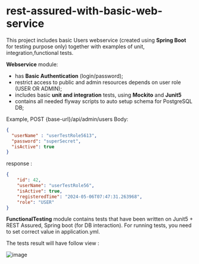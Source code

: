 
# rest-assured-with-basic-web-service

This project includes basic Users webservice (created using **Spring Boot**  for testing purpose only) together with examples of unit, integration,functional tests.

**Webservice** module:
 - has  **Basic Authentication** (login/password);
 - restrict access to public and admin resources  depends on user role (USER OR ADMIN);
 - includes basic **unit and integration** tests, using **Mockito** and **Junit5**
 - contains all needed flyway scripts to auto setup schema for PostgreSQL DB;

Example, POST {base-url}/api/admin/users 
Body:    
```json
{ 
  "userName" : "userTestRole5613",
  "password": "superSecret",
  "isActive": true
}
```
response : 
```json
{
    "id": 42,
    "userName": "userTestRole56",
    "isActive": true,
    "registeredTime": "2024-05-06T07:47:31.263968",
    "role": "USER"
}
```

**FunctionalTesting** module contains tests that have been written on Junit5 + REST Assured, Spring boot (for DB interaction).
For running tests, you need to set correct value in application.yml. 



The tests result will have follow view : 


![image](https://github.com/mbilan/rest-assured-with-basic-web-service/assets/35302729/94ac6632-3a0a-4f83-92bd-a0a0f0768462)


